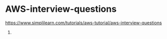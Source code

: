 # AWS-interview-questions

https://www.simplilearn.com/tutorials/aws-tutorial/aws-interview-questions

1. 
